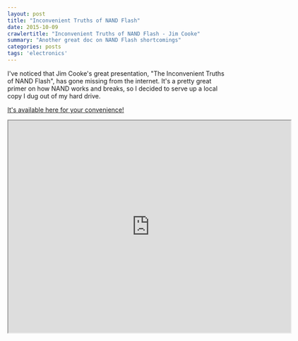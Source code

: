 ```yaml
---
layout: post
title: "Inconvenient Truths of NAND Flash"
date: 2015-10-09
crawlertitle: "Inconvenient Truths of NAND Flash - Jim Cooke"
summary: "Another great doc on NAND Flash shortcomings"
categories: posts
tags: 'electronics'
---
```


I've noticed that Jim Cooke's great presentation, "The Inconvenient Truths of NAND Flash", has gone missing from the internet. It's a pretty great primer on how NAND works and breaks, so I decided to serve up a local copy I dug out of my hard drive. 

[It's available here for your convenience!](/assets/cooke_inconvenient_truths.pdf)

<iframe src="https://drive.google.com/file/d/0B1nlNdjzPFUYbGNLanJ4TVNrQmc/preview" width="640" height="480"></iframe>
